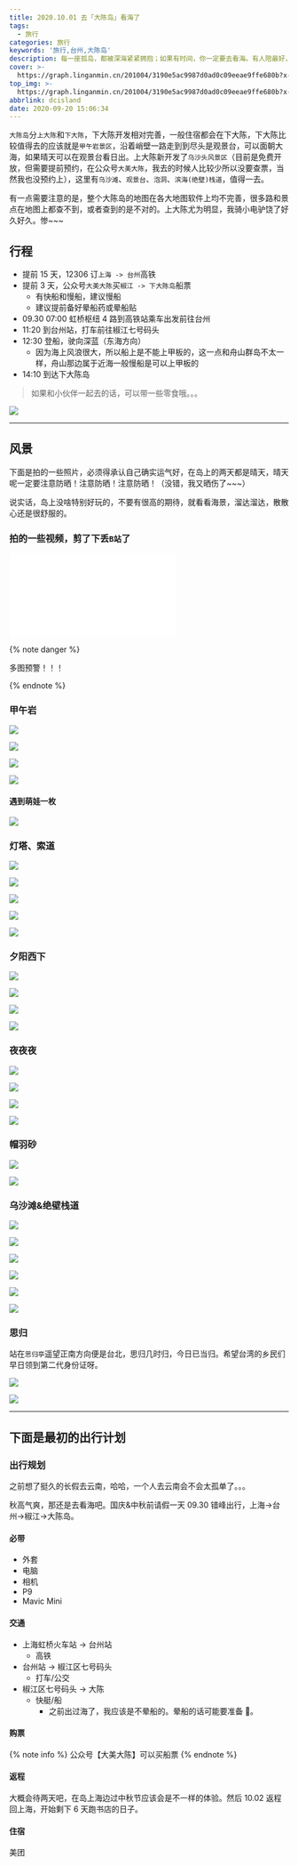 ```yaml
---
title: 2020.10.01 去「大陈岛」看海了
tags:
  - 旅行
categories: 旅行
keywords: '旅行,台州,大陈岛'
description: 每一座孤岛，都被深海紧紧拥抱；如果有时间，你一定要去看海。有人陪最好，没人陪也好。
cover: >-
  https://graph.linganmin.cn/201004/3190e5ac9987d0ad0c09eeae9ffe680b?x-oss-process=image/format,webp/quality,q_3
top_img: >-
  https://graph.linganmin.cn/201004/3190e5ac9987d0ad0c09eeae9ffe680b?x-oss-process=image/format,webp/quality,q_5
abbrlink: dcisland
date: 2020-09-20 15:06:34
---
```


`大陈岛`分`上大陈`和`下大陈`，下大陈开发相对完善，一般住宿都会在下大陈，下大陈比较值得去的应该就是`甲午岩景区`，沿着峭壁一路走到到尽头是观景台，可以面朝大海，如果晴天可以在观景台看日出。上大陈新开发了`乌沙头风景区`（目前是免费开放，但需要提前预约，在公众号`大美大陈`，我去的时候人比较少所以没要查票，当然我也没预约上），这里有`乌沙滩`、`观景台`、`泡洞`、`滨海(绝壁)栈道`，值得一去。

有一点需要注意的是，整个大陈岛的地图在各大地图软件上均不完善，很多路和景点在地图上都查不到，或者查到的是不对的。上大陈尤为明显，我骑小电驴饶了好久好久。惨~~~

## 行程

- 提前 15 天，12306 订`上海 -> 台州`高铁
- 提前 3 天，公众号`大美大陈`买`椒江 -> 下大陈岛`船票
  - 有快船和慢船，建议慢船
  - 建议提前备好晕船药或晕船贴
- 09.30 07:00 虹桥枢纽 4 路到高铁站乘车出发前往台州
- 11:20 到台州站，打车前往椒江七号码头
- 12:30 登船，驶向深蓝（东海方向）
  - 因为海上风浪很大，所以船上是不能上甲板的，这一点和舟山群岛不太一样，舟山那边属于近海一般慢船是可以上甲板的
- 14:10 到达下大陈岛

> 如果和小伙伴一起去的话，可以带一些零食哦。。。

![](https://graph.linganmin.cn/201004/fff858fae1b42f18b5261bd89d61fb7a?x-oss-process=image/format,webp/quality,q_30)

-----

## 风景

下面是拍的一些照片，必须得承认自己确实运气好，在岛上的两天都是晴天，晴天呢一定要注意防晒！注意防晒！注意防晒！（没错，我又晒伤了~~~）

说实话，岛上没啥特别好玩的，不要有很高的期待，就看看海景，溜达溜达，散散心还是很舒服的。

### 拍的一些视频，剪了下丢`B站`了

<iframe src="//player.bilibili.com/player.html?aid=499852092&bvid=BV1tK411N7Vc&cid=241980516&page=1" scrolling="no" border="0" frameborder="no" framespacing="0" allowfullscreen="true"> </iframe>

{% note danger %}

多图预警！！！

{% endnote %}

### 甲午岩

![](https://graph.linganmin.cn/201004/fa7ba55eceb86073bf410094ca261b4c?x-oss-process=image/format,webp/quality,q_30)

![](https://graph.linganmin.cn/201004/0932c410b065a67520e6c6908c52dd07?x-oss-process=image/format,webp/quality,q_30)

![](https://graph.linganmin.cn/201004/b8a38ee7d19bb821dad8a1c270ef4186?x-oss-process=image/format,webp/quality,q_30)

![](https://graph.linganmin.cn/201004/0356829b0d9578ae0b9d8b0a8adfc4e3?x-oss-process=image/format,webp/quality,q_30)

#### 遇到萌娃一枚

![](https://graph.linganmin.cn/201004/acdaa3cf054b645c3b9f54eed8c7ce3d?x-oss-process=image/format,webp/quality,q_30)

### 灯塔、索道

![](https://graph.linganmin.cn/201004/e8fe0616df8c0cd35d88110af4c738e4?x-oss-process=image/format,webp/quality,q_30)

![](https://graph.linganmin.cn/201004/4ac5afbbbf1986e0b7d1c504bdabd929?x-oss-process=image/format,webp/quality,q_30)

![](https://graph.linganmin.cn/201004/5b54c30f9bb62789e876b4db532dbf91?x-oss-process=image/format,webp/quality,q_30)

![](https://graph.linganmin.cn/201004/8afee443c6d4d09bfae4444d29c44540?x-oss-process=image/format,webp/quality,q_30)

![](https://graph.linganmin.cn/201004/8afee443c6d4d09bfae4444d29c44540?x-oss-process=image/format,webp/quality,q_30)

### 夕阳西下

![](https://graph.linganmin.cn/201004/1be1f3d4bab7cf47a53438d57685f0d4?x-oss-process=image/format,webp/quality,q_30)

![](https://graph.linganmin.cn/201004/cececba924169396dcfb75990bec1775?x-oss-process=image/format,webp/quality,q_30)

![](https://graph.linganmin.cn/201004/c68126c7712bbc79af5ba8a0e2755275?x-oss-process=image/format,webp/quality,q_30)

![](https://graph.linganmin.cn/201004/b1ed16ecfa4ce7a5d44d49b51322c927?x-oss-process=image/format,webp/quality,q_30)

### 夜夜夜

![](https://graph.linganmin.cn/201004/68e7abffdc806c9defb5d6a5e198f1fc?x-oss-process=image/format,webp/quality,q_30)

![](https://graph.linganmin.cn/201004/0386a9d77ebc1d34df66dfbd38a4c912?x-oss-process=image/format,webp/quality,q_30)

![](https://graph.linganmin.cn/201004/48bfe9bdc1c6396471e5d30c2a698ae8?x-oss-process=image/format,webp/quality,q_30)

![](https://graph.linganmin.cn/201004/80b79b29de3d75fe987e3ab23a90fcf3?x-oss-process=image/format,webp/quality,q_30)

### 帽羽砂

![](https://graph.linganmin.cn/201004/62a4d7659f42aa08f8a67b0c2491fcd1?x-oss-process=image/format,webp/quality,q_30)

![](https://graph.linganmin.cn/201004/12102621357f904edb6a9ab19ae82bf8?x-oss-process=image/format,webp/quality,q_30)

### 乌沙滩&绝壁栈道

![](https://graph.linganmin.cn/201004/4f3446c22493a48b03837fcb67e47ffd?x-oss-process=image/format,webp/quality,q_30)

![](https://graph.linganmin.cn/201004/cd65257b0dc4f7e191c180879e207ee1?x-oss-process=image/format,webp/quality,q_30)

![](https://graph.linganmin.cn/201004/b55b276fee2e59a3497473192e53b4fa?x-oss-process=image/format,webp/quality,q_30)

![](https://graph.linganmin.cn/201004/025993ee07894b55c90f2385f9a9a7ea?x-oss-process=image/format,webp/quality,q_30)

![](https://graph.linganmin.cn/201004/26ad0f25aa2646f2e2da8a390aecf663?x-oss-process=image/format,webp/quality,q_30)

![](https://graph.linganmin.cn/201004/b2f8bf1f3a8d7e37bc7bc6f8b16582af?x-oss-process=image/format,webp/quality,q_30)

### 思归

站在`思归亭`遥望正南方向便是台北，思归几时归，今日已当归。希望台湾的乡民们早日领到第二代身份证呀。

![](https://graph.linganmin.cn/201004/782f9da01165cea0b3f1abbdad1ff0de?x-oss-process=image/format,webp/quality,q_30)

![](https://graph.linganmin.cn/201004/e9dbfb34c3a0411546c8e859b767e012?x-oss-process=image/format,webp/quality,q_30)

-----

## 下面是最初的出行计划

### 出行规划

之前想了挺久的长假去云南，哈哈，一个人去云南会不会太孤单了。。。

秋高气爽，那还是去看海吧。国庆&中秋前请假一天 09.30 错峰出行，上海->台州->椒江->大陈岛。

#### 必带

- 外套
- 电脑
- 相机
- P9
- Mavic Mini

#### 交通

- 上海虹桥火车站 -> 台州站
  - 高铁
- 台州站 -> 椒江区七号码头
  - 打车/公交
- 椒江区七号码头 -> 大陈
  - 快艇/船
    - 之前出过海了，我应该是不晕船的。晕船的话可能要准备 💊。

#### 购票

{% note info %}
公众号【大美大陈】可以买船票
{% endnote %}

#### 返程

大概会待两天吧，在岛上海边过中秋节应该会是不一样的体验。然后 10.02 返程回上海，开始剩下 6 天跑书店的日子。

#### 住宿

美团
